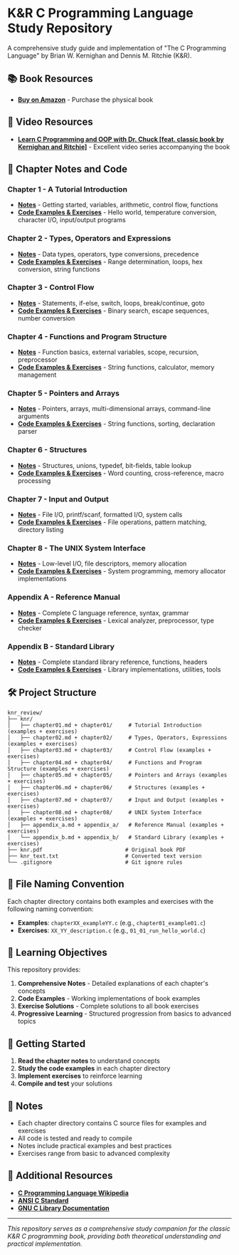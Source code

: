 # K&R C Programming Language Study Repository

A comprehensive study guide and implementation of "The C Programming Language" by Brian W. Kernighan and Dennis M. Ritchie (K&R).

## 📚 Book Resources

- **[Buy on Amazon](https://a.co/d/esSTpN1)** - Purchase the physical book

## 🎥 Video Resources

- **[Learn C Programming and OOP with Dr. Chuck [feat. classic book by Kernighan and Ritchie]](https://www.youtube.com/watch?v=PaPN51Mm5qQ)** - Excellent video series accompanying the book

## 📖 Chapter Notes and Code

### Chapter 1 - A Tutorial Introduction

- **[Notes](knr/chapter01.md)** - Getting started, variables, arithmetic, control flow, functions
- **[Code Examples & Exercises](knr/chapter01/)** - Hello world, temperature conversion, character I/O, input/output programs

### Chapter 2 - Types, Operators and Expressions

- **[Notes](knr/chapter02.md)** - Data types, operators, type conversions, precedence
- **[Code Examples & Exercises](knr/chapter02/)** - Range determination, loops, hex conversion, string functions

### Chapter 3 - Control Flow

- **[Notes](knr/chapter03.md)** - Statements, if-else, switch, loops, break/continue, goto
- **[Code Examples & Exercises](knr/chapter03/)** - Binary search, escape sequences, number conversion

### Chapter 4 - Functions and Program Structure

- **[Notes](knr/chapter04.md)** - Function basics, external variables, scope, recursion, preprocessor
- **[Code Examples & Exercises](knr/chapter04/)** - String functions, calculator, memory management

### Chapter 5 - Pointers and Arrays

- **[Notes](knr/chapter05.md)** - Pointers, arrays, multi-dimensional arrays, command-line arguments
- **[Code Examples & Exercises](knr/chapter05/)** - String functions, sorting, declaration parser

### Chapter 6 - Structures

- **[Notes](knr/chapter06.md)** - Structures, unions, typedef, bit-fields, table lookup
- **[Code Examples & Exercises](knr/chapter06/)** - Word counting, cross-reference, macro processing

### Chapter 7 - Input and Output

- **[Notes](knr/chapter07.md)** - File I/O, printf/scanf, formatted I/O, system calls
- **[Code Examples & Exercises](knr/chapter07/)** - File operations, pattern matching, directory listing

### Chapter 8 - The UNIX System Interface

- **[Notes](knr/chapter08.md)** - Low-level I/O, file descriptors, memory allocation
- **[Code Examples & Exercises](knr/chapter08/)** - System programming, memory allocator implementations

### Appendix A - Reference Manual

- **[Notes](knr/appendix_a.md)** - Complete C language reference, syntax, grammar
- **[Code Examples & Exercises](knr/appendix_a/)** - Lexical analyzer, preprocessor, type checker

### Appendix B - Standard Library

- **[Notes](knr/appendix_b.md)** - Complete standard library reference, functions, headers
- **[Code Examples & Exercises](knr/appendix_b/)** - Library implementations, utilities, tools

## 🛠️ Project Structure

```
knr_review/
├── knr/
│   ├── chapter01.md + chapter01/     # Tutorial Introduction (examples + exercises)
│   ├── chapter02.md + chapter02/     # Types, Operators, Expressions (examples + exercises)
│   ├── chapter03.md + chapter03/     # Control Flow (examples + exercises)
│   ├── chapter04.md + chapter04/     # Functions and Program Structure (examples + exercises)
│   ├── chapter05.md + chapter05/     # Pointers and Arrays (examples + exercises)
│   ├── chapter06.md + chapter06/     # Structures (examples + exercises)
│   ├── chapter07.md + chapter07/     # Input and Output (examples + exercises)
│   ├── chapter08.md + chapter08/     # UNIX System Interface (examples + exercises)
│   ├── appendix_a.md + appendix_a/   # Reference Manual (examples + exercises)
│   └── appendix_b.md + appendix_b/   # Standard Library (examples + exercises)
├── knr.pdf                          # Original book PDF
├── knr_text.txt                     # Converted text version
└── .gitignore                       # Git ignore rules
```

## 📁 File Naming Convention

Each chapter directory contains both examples and exercises with the following naming convention:

- **Examples**: `chapterXX_exampleYY.c` (e.g., `chapter01_example01.c`)
- **Exercises**: `XX_YY_description.c` (e.g., `01_01_run_hello_world.c`)

## 🎯 Learning Objectives

This repository provides:

1. **Comprehensive Notes** - Detailed explanations of each chapter's concepts
2. **Code Examples** - Working implementations of book examples
3. **Exercise Solutions** - Complete solutions to all book exercises
4. **Progressive Learning** - Structured progression from basics to advanced topics

## 🚀 Getting Started

1. **Read the chapter notes** to understand concepts
2. **Study the code examples** in each chapter directory
3. **Implement exercises** to reinforce learning
4. **Compile and test** your solutions

## 📝 Notes

- Each chapter directory contains C source files for examples and exercises
- All code is tested and ready to compile
- Notes include practical examples and best practices
- Exercises range from basic to advanced complexity

## 🔗 Additional Resources

- **[C Programming Language Wikipedia](https://en.wikipedia.org/wiki/The_C_Programming_Language)**
- **[ANSI C Standard](https://web.archive.org/web/20181230041359if_/http://www.open-std.org/jtc1/sc22/wg14/www/abq/c17_updated_proposed_fdis.pdf)**
- **[GNU C Library Documentation](https://www.gnu.org/software/libc/manual/)**

---

_This repository serves as a comprehensive study companion for the classic K&R C programming book, providing both theoretical understanding and practical implementation._
